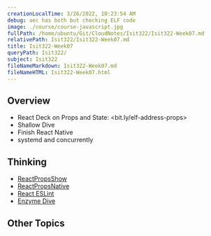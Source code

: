```yaml
---
creationLocalTime: 3/26/2022, 10:23:54 AM
debug: aec has both but checking ELF code
image: ./course/course-javascript.jpg
fullPath: /home/ubuntu/Git/CloudNotes/Isit322/Isit322-Week07.md
relativePath: Isit322/Isit322-Week07.md
title: Isit322-Week07
queryPath: Isit322/
subject: Isit322
fileNameMarkdown: Isit322-Week07.md
fileNameHTML: Isit322-Week07.html
---
```



<!-- toc -->
<!-- tocstop -->

## Overview

- React Deck on Props and State: <bit.ly/elf-address-props>
- Shallow Dive
- Finish React Native
- systemd and concurrently


## Thinking

- [ReactPropsShow][rps]
- [ReactPropsNative][rpn]
- [React ESLint][rel]
- [Enzyme Dive][ed]

[rps]: /teach/assignments/react/ReactPropsShow.html

[rpn]: /teach/assignments/react/ReactPropsNative.html

[rel]: /teach/assignments/react/ReactEsLint.html

[ed]: http://airbnb.io/enzyme/docs/api/ShallowWrapper/dive.html

## Other Topics
